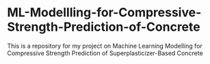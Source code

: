 # ML-Modellling-for-Compressive-Strength-Prediction-of-Concrete
This is a repository for my project on Machine Learning Modelling for Compressive Strength Prediction of Superplasticizer-Based Concrete
